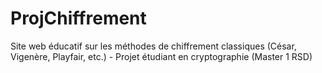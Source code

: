 # ProjChiffrement
Site web éducatif sur les méthodes de chiffrement classiques (César, Vigenère, Playfair, etc.) - Projet étudiant en cryptographie (Master 1 RSD)
